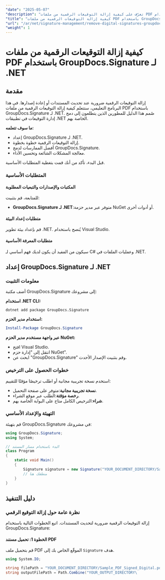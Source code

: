 ```yaml
---
"date": "2025-05-07"
"description": "تعرّف على كيفية إزالة التوقيعات الرقمية من ملفات PDF باستخدام GroupDocs.Signature لـ .NET. يغطي هذا الدليل الإعداد والتنفيذ وأفضل الممارسات."
"title": "كيفية إزالة التوقيعات الرقمية من ملفات PDF باستخدام GroupDocs.Signature لـ .NET"
"url": "/ar/net/signature-management/remove-digital-signatures-groupdocs-signature-net/"
"weight": 1
---
```


# كيفية إزالة التوقيعات الرقمية من ملفات PDF باستخدام GroupDocs.Signature لـ .NET

## مقدمة

إزالة التوقيعات الرقمية ضرورية عند تحديث المستندات أو إعادة إصدارها. في هذا البرنامج التعليمي، ستتعلم كيفية إزالة التوقيعات الرقمية من ملفات PDF باستخدام GroupDocs.Signature لـ .NET. صُمم هذا الدليل للمطورين الذين يتطلعون إلى دمج إدارة التوقيعات في تطبيقات .NET الخاصة بهم.

**ما سوف تتعلمه:**
- إعداد GroupDocs.Signature لـ .NET.
- إزالة التوقيعات الرقمية خطوة بخطوة.
- أفضل الممارسات لدمج GroupDocs.Signature.
- معالجة المشكلات الشائعة وتحسين الأداء.

قبل البدء، تأكد من أنك قمت بتغطية المتطلبات الأساسية.

### المتطلبات الأساسية

#### المكتبات والإصدارات والتبعيات المطلوبة
للمتابعة، قم بتثبيت:
- **GroupDocs.Signature لـ .NET**:متوفر عبر مدير حزمة NuGet أو أدوات أخرى.
  

#### متطلبات إعداد البيئة
قم بإعداد بيئة تطوير .NET. يُنصح باستخدام Visual Studio.

#### متطلبات المعرفة الأساسية
سيكون من المفيد أن يكون لديك فهم أساسي لـ C# وعمليات الملفات في .NET.

## إعداد GroupDocs.Signature لـ .NET

### معلومات التثبيت

أضف مكتبة GroupDocs.Signature إلى مشروعك:

**استخدام .NET CLI:**
```shell
dotnet add package GroupDocs.Signature
```

**استخدام مدير الحزم:**
```powershell
Install-Package GroupDocs.Signature
```

**عبر واجهة مستخدم مدير الحزم NuGet:**
- افتح Visual Studio.
- انتقل إلى "إدارة حزم NuGet".
- ابحث عن "GroupDocs.Signature" وقم بتثبيت الإصدار الأحدث.

### خطوات الحصول على الترخيص

استخدم نسخة تجريبية مجانية أو اطلب ترخيصًا مؤقتًا للتقييم:
- **نسخة تجريبية مجانية**:متوفر على صفحة التحميل.
- **رخصة مؤقتة**:الطلب عبر موقع الشراء.
- **شراء**:الترخيص الكامل متاح على البوابة الخاصة بهم.

### التهيئة والإعداد الأساسي

قم بتهيئة GroupDocs.Signature في مشروعك:

```csharp
using GroupDocs.Signature;
using System;

// البدء باستخدام مسار المستند
class Program
{
    static void Main()
    {
        Signature signature = new Signature("YOUR_DOCUMENT_DIRECTORY/Sample_PDF_Signed_Digital.pdf");
        // منطقك هنا
    }
}
```

## دليل التنفيذ

### نظرة عامة حول إزالة التوقيع الرقمي

إزالة التوقيعات الرقمية ضرورية لتحديث المستندات. اتبع الخطوات التالية باستخدام GroupDocs.Signature:

#### الخطوة 1: تحميل مستند PDF

قم بتحميل ملف PDF الموقّع الخاص بك إلى `Signature` هدف.

```csharp
using System.IO;

string filePath = "YOUR_DOCUMENT_DIRECTORY/Sample_PDF_Signed_Digital.pdf";
string outputFilePath = Path.Combine("YOUR_OUTPUT_DIRECTORY\